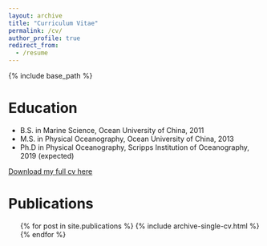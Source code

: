 ```yaml
---
layout: archive
title: "Curriculum Vitae"
permalink: /cv/
author_profile: true
redirect_from:
  - /resume
---
```


{% include base_path %}

Education
======
* B.S. in Marine Science, Ocean University of China, 2011
* M.S. in Physical Oceanography, Ocean University of China, 2013
* Ph.D in Physical Oceanography, Scripps Institution of Oceanography, 2019 (expected)

[Download my full cv here](https://stsun/github.io.files/cv.pdf)

Publications
======
  <ul>{% for post in site.publications %}
    {% include archive-single-cv.html %}
  {% endfor %}</ul>
  
